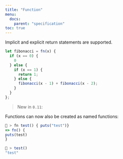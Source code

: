 ```yaml
---
title: "Function"
menu:
  docs:
    parent: "specification"
toc: true
---
```

Implicit and explicit return statements are supported.

```js
let fibonacci = fn(x) {
  if (x == 0) {
    0
  } else {
    if (x == 1) {
      return 1;
    } else {
      fibonacci(x - 1) + fibonacci(x - 2);
    }
  }
};
```

> New in `0.11`:

Functions can now also be created as named functions:

```js
🚀 > fn test() { puts("test")}
=> fn() {
puts(test)
}

🚀 > test()
"test"
```